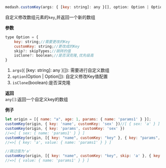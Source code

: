 ```js
medash.customKey(args: { [key: string]: any }[], option: Option | Option[], isClone: boolean = false): any[]
```
自定义修改数组元素的`key`,并返回一个新的数组

**参数**    
```js
type Option = {
    key: string;//需要更改的Key
    customKey: string;//更改成的Key
    skip?: skipTypes;//跳转的值
    isClone?: boolean;//是否深克隆,优先级高
}
```

1. `args`({ [key: string]: any }[]): 需要进行自定义数组
2. `option`(Option | Option[]): 自定义修改Key值配置 
3. `isClone`(boolean):是否深克隆
  
**返回**        
`any[]`:返回一个自定义key的数组 

**例子**  

```js
let origin = [{ name: "a", age: 1, params: { name: 'params1' } }];
customKey(origin, { key: 'name', customKey: 'sex' })//[ { sex: 'a' } ]
customKey(origin, { key: 'params', customKey: 'sex' })
//=>[ { sex: { name: 'params1' } } ]
customKey(origin, [{ key: "name", customKey: "key" }, { key: "params", customKey: "value" }])
//=>[ { key: 'a', value: { name: 'params1' } } ]

//跳过值为'a'
customKey(origin, [{ key: "name", customKey: "key", skip: 'a' }, { key: "params", customKey: "value" }])
//=>[ { value: { name: 'params1' } } ]
```
